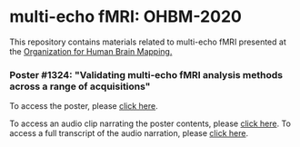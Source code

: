 # multi-echo fMRI: OHBM-2020

This repository contains materials related to multi-echo fMRI presented at the <a href="https://www.humanbrainmapping.org/i4a/pages/index.cfm?pageid=3958" title="Organization for Human Brain Mapping.">Organization for Human Brain Mapping.</a>

### Poster #1324: "Validating multi-echo fMRI analysis methods across a range of acquisitions" 

To access the poster, please [click here](OHBMposter_RamyaVaradarajan.pdf). 

To access an audio clip narrating the poster contents, please [click here](/OHBM_narration.mp3). 
To access a full transcript of the audio narration, please [click here](audio_narration_transcript.pdf). 


